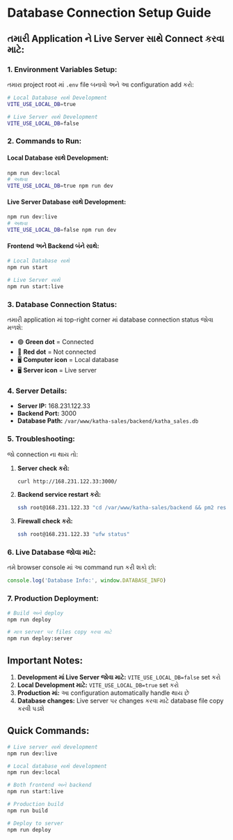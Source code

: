# Database Connection Setup Guide

## તમારી Application ને Live Server સાથે Connect કરવા માટે:

### 1. **Environment Variables Setup:**

તમારા project root માં `.env` file બનાવો અને આ configuration add કરો:

```bash
# Local Database સાથે Development
VITE_USE_LOCAL_DB=true

# Live Server સાથે Development  
VITE_USE_LOCAL_DB=false
```

### 2. **Commands to Run:**

#### Local Database સાથે Development:
```bash
npm run dev:local
# અથવા
VITE_USE_LOCAL_DB=true npm run dev
```

#### Live Server Database સાથે Development:
```bash
npm run dev:live
# અથવા
VITE_USE_LOCAL_DB=false npm run dev
```

#### Frontend અને Backend બંને સાથે:
```bash
# Local Database સાથે
npm run start

# Live Server સાથે
npm run start:live
```

### 3. **Database Connection Status:**

તમારી application માં top-right corner માં database connection status જોવા મળશે:
- 🟢 **Green dot** = Connected
- 🔴 **Red dot** = Not connected
- 🖥️ **Computer icon** = Local database
- 🖥️ **Server icon** = Live server

### 4. **Server Details:**

- **Server IP:** 168.231.122.33
- **Backend Port:** 3000
- **Database Path:** `/var/www/katha-sales/backend/katha_sales.db`

### 5. **Troubleshooting:**

જો connection ના થાય તો:

1. **Server check કરો:**
   ```bash
   curl http://168.231.122.33:3000/
   ```

2. **Backend service restart કરો:**
   ```bash
   ssh root@168.231.122.33 "cd /var/www/katha-sales/backend && pm2 restart index.cjs"
   ```

3. **Firewall check કરો:**
   ```bash
   ssh root@168.231.122.33 "ufw status"
   ```

### 6. **Live Database જોવા માટે:**

તમે browser console માં આ command run કરી શકો છો:
```javascript
console.log('Database Info:', window.DATABASE_INFO)
```

### 7. **Production Deployment:**

```bash
# Build અને deploy
npm run deploy

# માત્ર server પર files copy કરવા માટે
npm run deploy:server
```

## Important Notes:

1. **Development માં Live Server જોવા માટે:** `VITE_USE_LOCAL_DB=false` set કરો
2. **Local Development માટે:** `VITE_USE_LOCAL_DB=true` set કરો  
3. **Production માં:** આ configuration automatically handle થાય છે
4. **Database changes:** Live server પર changes કરવા માટે database file copy કરવી પડશે

## Quick Commands:

```bash
# Live server સાથે development
npm run dev:live

# Local database સાથે development  
npm run dev:local

# Both frontend અને backend
npm run start:live

# Production build
npm run build

# Deploy to server
npm run deploy
``` 
